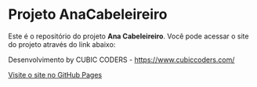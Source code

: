 # Projeto AnaCabeleireiro

Este é o repositório do projeto **Ana Cabeleireiro**. Você pode acessar o site do projeto através do link abaixo:

Desenvolvimento by CUBIC CODERS - https://www.cubiccoders.com/

[Visite o site no GitHub Pages](https://www.cubiccoders.com/)
